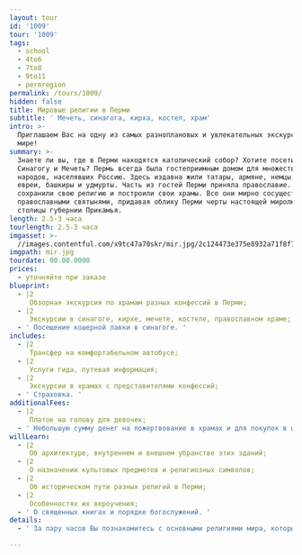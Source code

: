 ```yaml
---
layout: tour
id: '1009'
tour: '1009'
tags:
  - school
  - 4to6
  - 7to8
  - 9to11
  - permregion
permalink: /tours/1009/
hidden: false
title: Мировые религии в Перми
subtitle: ' Мечеть, синагога, кирха, костел, храм'
intro: >-
  Приглашаем Вас на одну из самых разноплановых и увлекательных экскурсий в
  мире!
summary: >-
  Знаете ли вы, где в Перми находятся католический собор? Хотите посетить
  Синагогу и Мечеть? Пермь всегда была гостеприимным домом для множества
  народов, населявших Россию. Здесь издавна жили татары, армяне, немцы, поляки,
  евреи, башкиры и удмурты. Часть из гостей Перми приняла православие. Другие
  сохранили свою религию и построили свои храмы. Все они мирно сосуществовали с
  православными святынями, придавая облику Перми черты настоящей миролюбивой
  столицы губернии Прикамья.
length: 2.5-3 часа
tourlength: 2.5-3 часа
imgasset: >-
  //images.contentful.com/x9tc47a70skr/mir.jpg/2c124473e375e8932a71f8f77f152c00/mir.jpg
imgpath: mir.jpg
tourdate: 00.00.0000
prices:
  - уточняйте при заказе
blueprint:
  - |2
     Обзорная экскурсия по храмам разных конфессий в Перми; 
  - |2
     Экскурсии в синагоге, кирхе, мечете, костеле, православном храме; 
  - ' Посещение кошерной лавки в синагоге. '
includes:
  - |2
     Трансфер на комфортабельном автобусе; 
  - |2
     Услуги гида, путевая информация; 
  - |2
     Экскурсии в храмах с представителями конфессий; 
  - ' Страховка. '
additionalFees:
  - |2
     Платок на голову для девочек; 
  - ' Небольшую сумму денег на пожертвование в храмах и для покупок в церковных лавках, кошерной лавке. '
willLearn:
  - |2
     Об архитектуре, внутреннем и внешнем убранстве этих зданий; 
  - |2
     О назначении культовых предметов и религиозных символов; 
  - |2
     Об историческом пути разных религий в Перми; 
  - |2
     Особенностях их вероучения; 
  - ' О священных книгах и порядке богослужений. '
details:
  - ' За пару часов Вы познакомитесь с основными религиями мира, которые сформировали культурное наследие человечества – православие, католицизм, протестантизм, иудаизм и ислам. Побывав в костеле, синагоге, мечети, лютеранской кирхи и в и в православном храме Вы ощутите настоящую атмосферу религиозных обрядов. '

---
```

